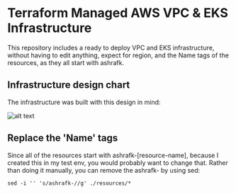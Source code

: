 # Terraform Managed AWS VPC & EKS Infrastructure

This repository includes a ready to deploy VPC and EKS infrastructure, without having to edit anything, expect for region, and the Name tags of the resources, as they all start with ashrafk.

## Infrastructure design chart

The infrastructure was built with this design in mind:



![alt text](https://res.cloudinary.com/practicaldev/image/fetch/s--n_cbMy3c--/c_limit%2Cf_auto%2Cfl_progressive%2Cq_auto%2Cw_880/https://dev-to-uploads.s3.amazonaws.com/uploads/articles/cp8bxvvknzy6k7js7bi4.png)


## Replace the 'Name' tags

Since all of the resources start with ashrafk-[resource-name], because I created this in my test env, you would probably want to change that. Rather than doing it manually, you can remove the ashrafk- by using sed:
```
sed -i '' 's/ashrafk-//g' ./resources/*
```
